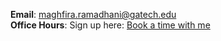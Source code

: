 __Email__: [maghfira.ramadhani@gatech.edu](mailto:maghfira.ramadhani@gatech.edu)\
__Office Hours__: Sign up here:
[Book a time with me](https://outlook.office.com/bookwithme/user/951a0a27d4b04de1960b5a3481e0d4cf@gatech.edu?anonymous&ep=plink)

